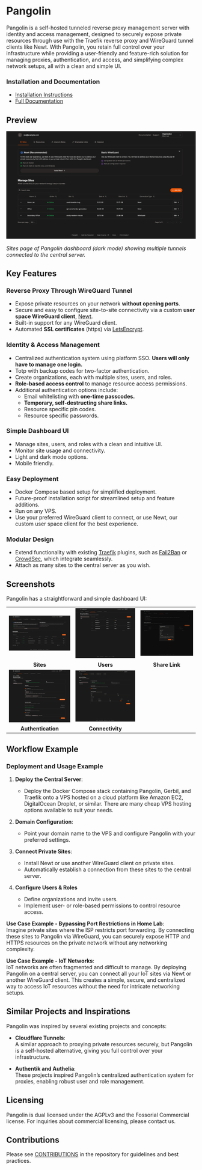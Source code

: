 # Pangolin

Pangolin is a self-hosted tunneled reverse proxy management server with identity and access management, designed to securely expose private resources through use with the Traefik reverse proxy and WireGuard tunnel clients like Newt. With Pangolin, you retain full control over your infrastructure while providing a user-friendly and feature-rich solution for managing proxies, authentication, and access, and simplifying complex network setups, all with a clean and simple UI.

### Installation and Documentation

-   [Installation Instructions](https://docs.fossorial.io/Getting%20Started/quick-install)
-   [Full Documentation](https://docs.fossorial.io)

## Preview

<img src="public/screenshots/sites.png" alt="Preview"/>

_Sites page of Pangolin dashboard (dark mode) showing multiple tunnels connected to the central server._

## Key Features

### Reverse Proxy Through WireGuard Tunnel

-   Expose private resources on your network **without opening ports**.
-   Secure and easy to configure site-to-site connectivity via a custom **user space WireGuard client**, [Newt](https://github.com/fosrl/newt).
-   Built-in support for any WireGuard client.
-   Automated **SSL certificates** (https) via [LetsEncrypt](https://letsencrypt.org/).

### Identity & Access Management

-   Centralized authentication system using platform SSO. **Users will only have to manage one login.**
-   Totp with backup codes for two-factor authentication.
-   Create organizations, each with multiple sites, users, and roles.
-   **Role-based access control** to manage resource access permissions.
-   Additional authentication options include:
    -   Email whitelisting with **one-time passcodes.**
    -   **Temporary, self-destructing share links.**
    -   Resource specific pin codes.
    -   Resource specific passwords.

### Simple Dashboard UI

-   Manage sites, users, and roles with a clean and intuitive UI.
-   Monitor site usage and connectivity.
-   Light and dark mode options.
-   Mobile friendly.

### Easy Deployment

-   Docker Compose based setup for simplified deployment.
-   Future-proof installation script for streamlined setup and feature additions.
-   Run on any VPS.
-   Use your preferred WireGuard client to connect, or use Newt, our custom user space client for the best experience.

### Modular Design

-   Extend functionality with existing [Traefik](https://github.com/traefik/traefik) plugins, such as [Fail2Ban](https://plugins.traefik.io/plugins/628c9ebcffc0cd18356a979f/fail2-ban) or [CrowdSec](https://plugins.traefik.io/plugins/6335346ca4caa9ddeffda116/crowdsec-bouncer-traefik-plugin), which integrate seamlessly.
-   Attach as many sites to the central server as you wish.

## Screenshots

Pangolin has a straightforward and simple dashboard UI:

<div align="center">
  <table>
  <tr>
      <td align="center"><img src="public/screenshots/sites.png" alt="Sites Example" width="200"/></td>
      <td align="center"><img src="public/screenshots/users.png" alt="Users Example" width="200"/></td>
      <td align="center"><img src="public/screenshots/share-link.png" alt="Share Link Example" width="200"/></td>
    </tr>
    <tr>
      <td align="center"><b>Sites</b></td>
      <td align="center"><b>Users</b></td>
      <td align="center"><b>Share Link</b></td>
    </tr>
    <tr>
      <td align="center"><img src="public/screenshots/auth.png" alt="Authentication Example" width="200"/></td>
      <td align="center"><img src="public/screenshots/connectivity.png" alt="Connectivity Example" width="200"/></td>
      <td align="center"></td>
    </tr>
    <tr>
      <td align="center"><b>Authentication</b></td>
      <td align="center"><b>Connectivity</b></td>
      <td align="center"><b></b></td>
    </tr>
  </table>
</div>

## Workflow Example

### Deployment and Usage Example

1. **Deploy the Central Server**:

    - Deploy the Docker Compose stack containing Pangolin, Gerbil, and Traefik onto a VPS hosted on a cloud platform like Amazon EC2, DigitalOcean Droplet, or similar. There are many cheap VPS hosting options available to suit your needs.

2. **Domain Configuration**:

    - Point your domain name to the VPS and configure Pangolin with your preferred settings.

3. **Connect Private Sites**:
    - Install Newt or use another WireGuard client on private sites.
    - Automatically establish a connection from these sites to the central server.
4. **Configure Users & Roles**
    - Define organizations and invite users.
    - Implement user- or role-based permissions to control resource access.

**Use Case Example - Bypassing Port Restrictions in Home Lab**:  
 Imagine private sites where the ISP restricts port forwarding. By connecting these sites to Pangolin via WireGuard, you can securely expose HTTP and HTTPS resources on the private network without any networking complexity.

**Use Case Example - IoT Networks**:  
 IoT networks are often fragmented and difficult to manage. By deploying Pangolin on a central server, you can connect all your IoT sites via Newt or another WireGuard client. This creates a simple, secure, and centralized way to access IoT resources without the need for intricate networking setups.

## Similar Projects and Inspirations

Pangolin was inspired by several existing projects and concepts:

-   **Cloudflare Tunnels**:  
    A similar approach to proxying private resources securely, but Pangolin is a self-hosted alternative, giving you full control over your infrastructure.

-   **Authentik and Authelia**:  
    These projects inspired Pangolin’s centralized authentication system for proxies, enabling robust user and role management.

## Licensing

Pangolin is dual licensed under the AGPLv3 and the Fossorial Commercial license. For inquiries about commercial licensing, please contact us.

## Contributions

Please see [CONTRIBUTIONS](./CONTRIBUTING.md) in the repository for guidelines and best practices.
